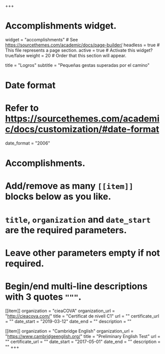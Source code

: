+++
# Accomplishments widget.
widget   = "accomplishments"  # See https://sourcethemes.com/academic/docs/page-builder/
headless = true  # This file represents a page section.
active   = true  # Activate this widget? true/false
weight   = 20    # Order that this section will appear.

title    = "Logros"
subtitle = "Pequeñas gestas superadas por el camino"

# Date format
#   Refer to https://sourcethemes.com/academic/docs/customization/#date-format
date_format = "2006"

# Accomplishments.
#   Add/remove as many `[[item]]` blocks below as you like.
#   `title`, `organization` and `date_start` are the required parameters.
#   Leave other parameters empty if not required.
#   Begin/end multi-line descriptions with 3 quotes `"""`.

[[item]]
  organization = "cieaCOVA"
  organization_url = "http://cieacova.com/"
  title = "Certificat de nivell C1"
  url = ""
  certificate_url = ""
  date_start = "2019-03-12"
  date_end = ""
  description = ""

[[item]]
  organization = "Cambridge English"
  organization_url = "https://www.cambridgeenglish.org/"
  title = "Preliminary English Test"
  url = ""
  certificate_url = ""
  date_start = "2017-05-01"
  date_end = ""
  description = ""
+++
